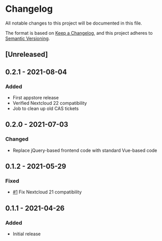 # Changelog

All notable changes to this project will be documented in this file.

The format is based on [Keep a Changelog](https://keepachangelog.com/en/1.0.0/),
and this project adheres to [Semantic Versioning](https://semver.org/spec/v2.0.0.html).

## [Unreleased]

## 0.2.1 - 2021-08-04

### Added
- First appstore release
- Verified Nextcloud 22 compatibility
- Job to clean up old CAS tickets

## 0.2.0 - 2021-07-03

### Changed
- Replace jQuery-based frontend code with standard Vue-based code

## 0.1.2 - 2021-05-29

### Fixed
- [#1](https://github.com/mziech/nextcloud-cas/pull/1) Fix Nextcloud 21 compatibility

## 0.1.1 - 2021-04-26

### Added
- Initial release
